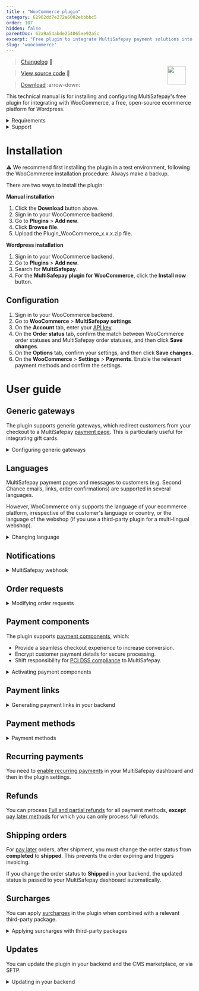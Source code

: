 ```yaml
---
title : "WooCommerce plugin"
category: 62962dd7e272a6002ebbbbc5
order: 107
hidden: false
parentDoc: 62a9a54abde254065ee92a5c
excerpt: "Free plugin to integrate MultiSafepay payment solutions into your WooCommerce webshop."
slug: 'woocommerce'
---
```

<img src="https://raw.githubusercontent.com/MultiSafepay/docs/master/static/logo/Plugins/WooCommerce.svg" width="50" align="right" style="margin: 20px; max-height: 75px"/>

> [Changelog](https://github.com/MultiSafepay/WooCommerce/blob/master/CHANGELOG.md) :link:

> [View source code](https://github.com/MultiSafepay/WooCommerce) :link:

> [Download](https://github.com/MultiSafepay/WooCommerce/releases/download/4.15.0/Plugin_WooCommerce_4.15.0.zip) :arrow-down:

This technical manual is for installing and configuring MultiSafepay's free plugin for integrating with WooCommerce, a free, open-source ecommerce platform for Wordpress.

<details id="requirements">
<summary>Requirements</summary>
<br>

- [MultiSafepay account](/getting-started/guide/)
- Wordpress 5.0
- PHP 7.2

</details>

<details id="support">
<summary>Support</summary>
<br>

Contact us:

- Telephone: +31 (0)20 8500 500
- Email: <integration@multisafepay.com>
- GitHub: Create a technical issue

</details>

# Installation

:warning: We recommend first installing the plugin in a test environment, following the WooCommerce installation procedure. Always make a backup.

There are two ways to install the plugin:

**Manual installation**

1. Click the **Download** button above.
2. Sign in to your WooCommerce backend.
3. Go to **Plugins** > **Add new**. 
4. Click **Browse file**.
5. Upload the Plugin_WooCommerce_x.x.x.zip file.

**Wordpress installation**

1. Sign in to your WooCommerce backend.
2. Go to **Plugins** > **Add new**.
3. Search for **MultiSafepay**. 
4. For the **MultiSafepay plugin for WooCommerce**, click the **Install now** button.

## Configuration
1. Sign in to your WooCommerce backend.
2. Go to **WooCommerce** > **MultiSafepay settings**
3. On the **Account** tab, enter your [API key](/account/managing-websites/#viewing-the-site-id-api-key-and-secure-code).
4. On the **Order status** tab, confirm the match between WooCommerce order statuses and MultiSafepay order statuses, and then click **Save changes**.
4. On the **Options** tab, confirm your settings, and then click **Save changes**.
5. On the **WooCommerce** > **Settings** > **Payments**. Enable the relevant payment methods and confirm the settings.

# User guide

## Generic gateways

The plugin supports generic gateways, which redirect customers from your checkout to a MultiSafepay [payment page](/payment-pages/). This is particularly useful for integrating gift cards.

<details id="configuring-generic-gateways">
<summary>Configuring generic gateways</summary>
<br>

1. Sign in to your backend.
2. Go to **Settings** > **Payments** tab > **Generic gateway**.
3. Set the relevant [payment method gateway IDs](https://docs-api.multisafepay.com/reference/gateway-ids), and the gateway logo and label.
4. For [pay later](/pay-later/) methods, include the shopping cart in refunds.

You can:

- Filter the generic gateway by country, and minimum and maximum amount.
- Set a custom initial order status.
- Process full and partial refunds (except for pay later methods), and backend orders.

</details>

## Languages

MultiSafepay payment pages and messages to customers (e.g. Second Chance emails, links, order confirmations) are supported in several languages. 

However, WooCommerce only supports the language of your ecommerce platform, irrespective of the customer's language or country, or the language of the webshop (if you use a third-party plugin for a multi-lingual webshop).

<details id="changing-language">
<summary>Changing language</summary>
<br>

The plugin sets the language for payment pages and messages based on the Wordpress locale code `get_locale()` function.

To change this behavior, use the `multisafepay_customer_locale` filter hook in our plugin.

Ask your developer to read WordPress Developer Resources - [Filters in Wordpress](https://developer.wordpress.org/plugins/hooks/filters/).

Example implementation: 

``` 
add_filter('multisafepay_customer_locale', 'return_my_own_locale');
function return_my_own_locale($locale) {
  // Your conditions and logic to return a valid locale code
  return $custom_locale;
}
```
</details>

## Notifications

<details id="multiSafepay-webhook">
<summary>MultiSafepay webhook</summary>
<br>

MultiSafepay uses a webhook to send you updates about orders and other notifications.

The webhook is triggered when the order or transaction status changes, e.g. when:

- A customer completes payment.
- A customer's attempt to pay fails.
- You process a refund.

From WooCommerce version 4.7.0, notifications are sent via `POST` requests, instead of `GET` requests.  

However, sometimes the REST endpoint used to process notifications may be blocked by a firewall at server level, or by some WordPress plugins at application level. In this case, ensure you include MultiSafepay requests on your allow list.

</details>

## Order requests

<details id="modifying-order-requests">
<summary>Modifying order requests</summary>
<br>

To change something in an OrderRequest before a transaction is processed, use the `multisafepay_order_request` filter hook in the plugin.

First, read the following:

- Wordpress – [Filters in Wordpress](https://developer.wordpress.org/plugins/hooks/filters/)
- MultiSafepay GitHub – [MultiSafepay PHP-SDK](https://github.com/MultiSafepay/php-sdk/)

Example of how to implement and overwrite the shopping cart: 

``` 
add_filter('multisafepay_order_request', 'return_my_multisafepay_order_request');
function return_my_own_locale( \MultiSafepay\Api\Transactions\OrderRequest $order_request) {
    // Your conditions and logic to return a valid order request
    // Register a CartItem
    $shopping_cart_items = array();
    $cart_item = new \MultiSafepay\ValueObject\CartItem();
    $cart_item->addName( 'The product name' )
              ->addQuantity( (int) 1 )
              ->addMerchantItemId( (string) 'SKU' )
              ->addUnitPrice( \MultiSafepay\WooCommerce\Utils\MoneyUtil::create_money( (float) 10.00, (string) 'EUR' ) )
              ->addTaxRate( '21' );
    $shopping_cart_items[] = $cart_item;
    // Register the CartItem in the ShoppingCart     
    $shopping_cart = new MultiSafepay\Api\Transactions\OrderRequest\Arguments\ShoppingCart($shopping_cart_items);
    // Overwrite the ShoppingCart    
    $order_request->addShoppingCart( $shopping_cart );
    // Overwrite the total amount of the transaction
    $order_request->addMoney(\MultiSafepay\WooCommerce\Utils\MoneyUtil::create_money( 12.10, 'EUR' ));
    return $order_request;
}
```
</details>

## Payment components

The plugin supports [payment components](/payment-components/), which:

- Provide a seamless checkout experience to increase conversion.
- Encrypt customer payment details for secure processing.
- Shift responsibility for [PCI DSS compliance](/pci-dss) to MultiSafepay.

<details id="activating-payment-components">
<summary>Activating payment components</summary>
<br>

If you're new to accepting credit card payments, email a request to activate them to <sales@multisafepay.com>

1. Sign in to your Wordpress backend.
2. Go to **WooCommerce** > **MultiSafepay settings** > **Payment methods** > **Credit card**, and then click **Manage**.
3. Select the **Payment components** checkbox.
4. Click **Save changes**.

For questions, email <integration@multisafepay.com>

**Note:** If you have a custom checkout and encounter a conflict with the payment component, the Integration Team will do their best to provide support, but we can't guarantee compatibility in all cases.

</details>

## Payment links

<details id="generating-payment-links-in-your-backend">
<summary>Generating payment links in your backend</summary>
<br>

To generate a payment link in your backend once an order is created, follow these steps:

1. Sign in to your WooCommerce backend.
2. Go to **WooCommerce** > **Orders** > **Add order**.
3. For instructions to register the order details, see WooCommerce - [Managing orders](https://docs.woocommerce.com/document/managing-orders/#section-16).
4. In **Order actions** panel, select the **Email invoice / order details to customer** option.  
5. Click **Create order**.  
  An email is sent to the customer containing the order details and a payment link. The payment link is also available to the customer in their private account, under **Orders**. 

  </details>

## Payment methods

<details id="payment-methods">
<summary>Payment methods</summary>
<br>

- Cards: [All](/credit-debit-cards/) (The credit card number field automatically detects the type of card (e.g. Visa) as the customer enters their card number.)
- Banking methods: [All](/banks/), except TrustPay
- Pay later methods: [All](/pay-later/)
- Wallets: [Alipay](/alipay), [Apple Pay](/apple-pay), [PayPal](/paypal)
- Prepaid cards:
    - Baby Cadeaubon
    - Beauty and Wellness gift card
    - [Boekenbon](https://www.cadeaubon.nl/cadeaubonnen/nederlandse-boekenbon)
    - [Fashioncheque](https://www.fashioncheque.com/nl)
    - [Fashion gift card](https://www.fashion-giftcard.nl)
    - Fietsenbon
    - [Good4fun](https://www.good4fun.nl)
    - Goodcard
    - [Gezondheidsbon](https://www.gezondheidsbon.nl/mhome)
    - [Nationale tuinbon](https://www.nationale-tuinbon.nl)
    - [Parfumcadeaukaart](https://www.parfumcadeaukaart.nl)
    - [Paysafecard](/paysafecard)
    - [Podium](https://www.podiumcadeaukaart.nl)
    - [Sport en Fit](https://www.sportenfitcadeau.nl)
    - [VVV gift card](https://www.vvvcadeaukaarten.nl)
    - [Webshop gift card](https://www.webshopgiftcard.nl)
    - [Wellness gift card](https://www.wellnessgiftcard.nl)
    - Wijncadeau
    - [Winkelcheque](https://www.winkelcheque.nl)
    - [Yourgift](https://www.yourgift.nl/)

</details>

## Recurring payments

You need to [enable recurring payments](/recurring-payments/) in your MultiSafepay dashboard and then in the plugin settings.

## Refunds

You can process [Full and partial refunds](/refunds/) for all payment methods, **except** [pay later methods](/payment-methods/pay-later) for which you can only process full refunds.

## Shipping orders

For [pay later](/pay-later/) orders, after shipment, you must change the order status from **completed** to **shipped**. This prevents the order expiring and triggers invoicing. 

If you change the order status to **Shipped** in your backend, the updated status is passed to your MultiSafepay dashboard automatically.

## Surcharges

You can apply [surcharges](/surcharges/) in the plugin when combined with a relevant third-party package. 

<details id="applying-surcharges-with-third-party-packages">
<summary>Applying surcharges with third-party packages</summary>
<br>

Third-party packages must follow WooCommerce and Wordpress development guidelines.

**Support**  
The Integration Team will do their best to help you install third-party packages, but we can't guarantee perfect compatibility.

**Attention Dutch merchants** 

We strongly recommend **not** applying surcharges to [pay later methods](/pay-later/). This is now considered providing credit under the Wet op het consumentenkrediet and article 7:57 of the Burgerlijk Wetboek, and requires a permit from the Authority for Financial Markets (AFM).
</details>

## Updates

You can update the plugin in your backend and the CMS marketplace, or via SFTP.

<details id="updating-in-your-backend">
<summary>Updating in your backend</summary>
<br>

:warning: Make sure you have a backup of your production environment, and that you test the plugin in a staging environment.

1. Download the plugin again above.
2. Follow the Installation and configuration instructions from step 2.
</details>
